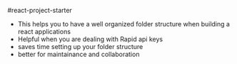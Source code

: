 #react-project-starter

- This helps you  to have a well organized folder structure when building a react applications
- Helpful when you are dealing with Rapid api keys
- saves time setting up your folder structure
- better for maintainance and collaboration

